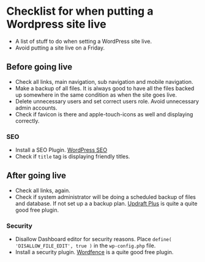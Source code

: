# Checklist for when putting a Wordpress site live
+ A list of stuff to do when setting a WordPress site live.
+ Avoid putting a site live on a Friday.

## Before going live
+ Check all links, main navigation, sub navigation and mobile navigation.
+ Make a backup of all files. It is always good to have all the files backed up somewhere in the same condition as when the site goes live.
+ Delete unnecessary users and set correct users role. Avoid unnecessary admin accounts.
+ Check if favicon is there and apple-touch-icons as well and displaying correctly.

### SEO
+ Install a SEO Plugin. [WordPress SEO](https://wordpress.org/plugins/wordpress-seo/)
+ Check if `title` tag is displaying friendly titles.


## After going live
+ Check all links, again.
+ Check if system administrator will be doing a scheduled backup of files and database. If not set up a a backup plan. [Updraft Plus](https://wordpress.org/plugins/updraftplus/) is quite a quite good free plugin.

### Security
+ Disallow Dashboard editor for security reasons. Place `define( 'DISALLOW_FILE_EDIT', true )` in the `wp-config.php` file.
+ Install a security plugin. [Wordfence](https://wordpress.org/plugins/wordfence/) is a quite good free plugin.
